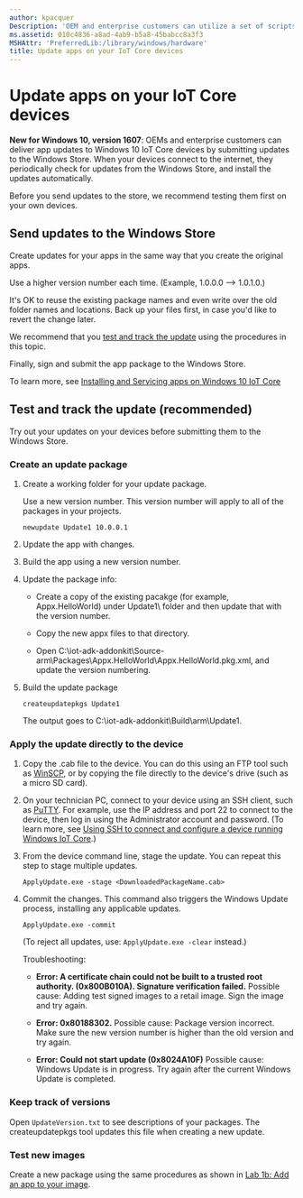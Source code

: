 ```yaml
---
author: kpacquer
Description: 'OEM and enterprise customers can utilize a set of scripts and tools to deliver app updates for Windows 10 IoT Core (IoT Core) devices.'
ms.assetid: 010c4836-a8ad-4ab9-b5a8-45babcc8a3f3
MSHAttr: 'PreferredLib:/library/windows/hardware'
title: Update apps on your IoT Core devices
---
```


# Update apps on your IoT Core devices

**New for Windows 10, version 1607**: OEMs and enterprise customers can deliver app updates to Windows 10 IoT Core devices by submitting updates to the Windows Store. When your devices connect to the internet, they periodically check for updates from the Windows Store, and install the updates automatically. 

Before you send updates to the store, we recommend testing them first on your own devices. 

## <span id="Send_updates_to_the_Windows_Store"></span>Send updates to the Windows Store

Create updates for your apps in the same way that you create the original apps.

Use a higher version number each time. (Example, 1.0.0.0 --> 1.0.1.0.)

It's OK to reuse the existing package names and even write over the old folder names and locations. Back up your files first, in case you'd like to revert the change later.

We recommend that you [test and track the update](#Test_and_track_the_update) using the procedures in this topic.

Finally, sign and submit the app package to the Windows Store. 

To learn more, see [Installing and Servicing apps on Windows 10 IoT Core](https://developer.microsoft.com/en-us/windows/iot/docs/store)

## <span id="Test_and_track_the_update"></span><span id="test and track the update"></span><span id="TEST AND TRACK THE UPATE"></span>Test and track the update (recommended)

Try out your updates on your devices before submitting them to the Windows Store.

### <span id="Create_an_update_package"></span>Create an update package

1.  Create a working folder for your update package. 

    Use a new version number. This version number will apply to all of the packages in your projects.

    ``` syntax
    newupdate Update1 10.0.0.1
    ```

2.  Update the app with changes.

3.  Build the app using a new version number. 
	
4.  Update the package info:

    - Create a copy of the existing pacakge (for example, Appx.HelloWorld) under Update1\ folder and then update that with the version number.
	
	- Copy the new appx files to that directory.
	
	- Open  C:\\iot-adk-addonkit\\Source-arm\\Packages\\Appx.HelloWorld\\Appx.HelloWorld.pkg.xml, and update the version numbering.
		
5.  Build the update package

    ``` syntax
    createupdatepkgs Update1
    ```

	The output goes to C:\\iot-adk-addonkit\\Build\\arm\\Update1.

### <span id="Apply_the_update_directly_to_the_device"></span><span id="apply_the_update_directly_to_the_device"></span><span id="APPLY_THE_UPDATE_DIRECTLY_TO_THE_DEVICE"></span>Apply the update directly to the device

1.  Copy the .cab file to the device. You can do this using an FTP tool such as [WinSCP](http://winscp.net), or by copying the file directly to the device's drive (such as a micro SD card).

2.  On your technician PC, connect to your device using an SSH client, such as [PuTTY](http://the.earth.li/~sgtatham/putty/latest/x86/putty.exe). For example, use the IP address and port 22 to connect to the device, then log in using the Administrator account and password. (To learn more, see [Using SSH to connect and configure a device running Windows IoT Core](https://developer.microsoft.com/windows/iot/docs/ssh).)

3.  From the device command line, stage the update. You can repeat this step to stage multiple updates.
    ``` syntax
    ApplyUpdate.exe -stage <DownloadedPackageName.cab>
    ```

4.  Commit the changes. This command also triggers the Windows Update process, installing any applicable updates. 
    ``` syntax
    ApplyUpdate.exe -commit
    ```
	
	(To reject all updates, use: `ApplyUpdate.exe -clear` instead.)
	
	Troubleshooting:
	-  **Error: A certificate chain could not be built to a trusted root authority. (0x800B010A). Signature verification failed.** 
	   Possible cause: Adding test signed images to a retail image. Sign the image and try again.
	   
    -  **Error: 0x80188302.**
       Possible cause: Package version incorrect. Make sure the new version number is higher than the old version and try again. 
	
	-  **Error: Could not start update (0x8024A10F)**
       Possible cause: Windows Update is in progress. Try again after the current Windows Update is completed.
	   

### <span id="Keep_track_of_versions"></span>Keep track of versions

Open `UpdateVersion.txt` to see descriptions of your packages. The createupdatepkgs tool updates this file when creating a new update.

### <span id="Test_new_images"></span>Test new images
Create a new package using the same procedures as shown in [Lab 1b: Add an app to your image](../../manufacture/iot/deploy-your-app-with-a-standard-board.md).
